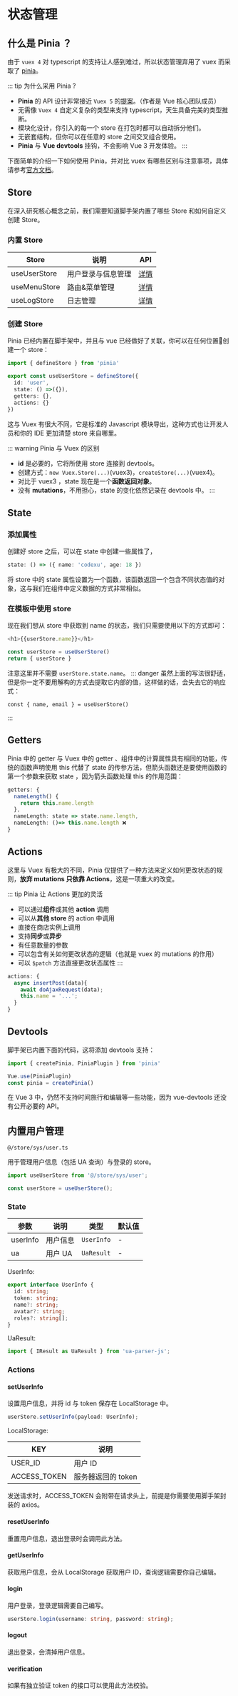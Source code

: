 # 状态管理

## 什么是 Pinia ？

由于 `vuex 4` 对 typescript 的支持让人感到难过，所以状态管理弃用了 vuex 而采取了 [pinia](https://pinia.esm.dev/)。

::: tip 为什么采用 Pinia ?

- **Pinia** 的 API 设计非常接近 `Vuex 5` 的[提案](https://github.com/vuejs/rfcs/discussions/270)。（作者是 Vue 核心团队成员）
- 无需像 `Vuex 4` 自定义复杂的类型来支持 typescript，天生具备完美的类型推断。
- 模块化设计，你引入的每一个 store 在打包时都可以自动拆分他们。
- 无嵌套结构，但你可以在任意的 store 之间交叉组合使用。
- **Pinia** 与 **Vue devtools** 挂钩，不会影响 Vue 3 开发体验。
:::

下面简单的介绍一下如何使用 Pinia，并对比 vuex 有哪些区别与注意事项，具体请参考[官方文档](https://pinia.esm.dev/)。

## Store

在深入研究核心概念之前，我们需要知道脚手架内置了哪些 Store 和如何自定义创建 Store。

### 内置 Store

| Store        | 说明               | API                              |
| ------------ | ------------------ | -------------------------------- |
| useUserStore | 用户登录与信息管理 | [详情](/reference/store/user.md) |
| useMenuStore | 路由&菜单管理      | [详情](/reference/store/menu.md) |
| useLogStore  | 日志管理           | [详情](/reference/store/log.md)  |

### 创建 Store

Pinia 已经内置在脚手架中，并且与 vue 已经做好了关联，你可以在任何位置创建一个 store：

```typescript
import { defineStore } from 'pinia'

export const useUserStore = defineStore({
  id: 'user',
  state: () =>({}),
  getters: {},
  actions: {}
})
```

这与 Vuex 有很大不同，它是标准的 Javascript 模块导出，这种方式也让开发人员和你的 IDE 更加清楚 store 来自哪里。

::: warning Pinia 与 Vuex 的区别

- **id** 是必要的，它将所使用 store 连接到 devtools。
- 创建方式：`new Vuex.Store(...)`(vuex3)，`createStore(...)`(vuex4)。
- 对比于 vuex3 ，state 现在是一个**函数返回对象**。
- 没有 **mutations**，不用担心，state 的变化依然记录在 devtools 中。
:::

## State

### 添加属性

创建好 store 之后，可以在 state 中创建一些属性了，

```typescript
state: () => ({ name: 'codexu', age: 18 })
```

将 store 中的 state 属性设置为一个函数，该函数返回一个包含不同状态值的对象，这与我们在组件中定义数据的方式非常相似。

### 在模板中使用 store

现在我们想从 store 中获取到 name 的状态，我们只需要使用以下的方式即可：

```typescript
<h1>{{userStore.name}}</h1>

const userStore = useUserStore()
return { userStore }
```

注意这里并不需要 `userStore.state.name`。
::: danger
虽然上面的写法很舒适，但是你一定不要用解构的方式去提取它内部的值，这样做的话，会失去它的响应式：

```typescript:no-line-numbers
const { name, email } = useUserStore()
```

:::

## Getters

Pinia 中的 getter 与 Vuex 中的 getter 、组件中的计算属性具有相同的功能，传统的函数声明使用 this 代替了 state 的传参方法，但箭头函数还是要使用函数的第一个参数来获取 state ，因为箭头函数处理 this 的作用范围：

```typescript
getters: {
  nameLength() {
    return this.name.length
  },
  nameLength: state => state.name.length,
  nameLength: ()=> this.name.length ❌ 
}
```

## Actions

这里与 Vuex 有极大的不同，Pinia 仅提供了一种方法来定义如何更改状态的规则，**放弃 mutations 只依靠 Actions**，这是一项重大的改变。

::: tip Pinia 让 Actions 更加的灵活

- 可以通过**组件**或其他 **action** 调用
- 可以从**其他 store** 的 action 中调用
- 直接在商店实例上调用
- 支持**同步**或**异步**
- 有任意数量的参数
- 可以包含有关如何更改状态的逻辑（也就是 vuex 的 mutations 的作用）
- 可以 `$patch` 方法直接更改状态属性
:::

```typescript
actions: {
  async insertPost(data){
    await doAjaxRequest(data);
    this.name = '...';
  }
}
```

## Devtools

脚手架已内置下面的代码，这将添加 devtools 支持：

```typescript
import { createPinia, PiniaPlugin } from 'pinia'

Vue.use(PiniaPlugin)
const pinia = createPinia()
```

在 Vue 3 中，仍然不支持时间旅行和编辑等一些功能，因为 vue-devtools 还没有公开必要的 API。

## 内置用户管理

`@/store/sys/user.ts`

用于管理用户信息（包括 UA 查询）与登录的 store。

```javascript
import useUserStore from '@/store/sys/user';

const userStore = useUserStore();
```

### State

| 参数     | 说明     | 类型       | 默认值 |
| -------- | -------- | ---------- | ------ |
| userInfo | 用户信息 | `UserInfo` | -      |
| ua       | 用户 UA  | `UaResult` | -      |

UserInfo:

```typescript
export interface UserInfo {
  id: string;
  token: string;
  name?: string;
  avatar?: string;
  roles?: string[];
}
```

UaResult:

```typescript
import { IResult as UaResult } from 'ua-parser-js';
```

### Actions

#### setUserInfo

设置用户信息，并将 id 与 token 保存在 LocalStorage 中。

```typescript
userStore.setUserInfo(payload: UserInfo);
```

LocalStorage:

| KEY          | 说明               |
| ------------ | ------------------ |
| USER_ID      | 用户 ID            |
| ACCESS_TOKEN | 服务器返回的 token |

发送请求时，ACCESS_TOKEN 会附带在请求头上，前提是你需要使用脚手架封装的 axios。

#### resetUserInfo

重置用户信息，退出登录时会调用此方法。

#### getUserInfo

获取用户信息，会从 LocalStorage 获取用户 ID，查询逻辑需要你自己编辑。

#### login

用户登录，登录逻辑需要自己编写。

```typescript
userStore.login(username: string, password: string);
```

#### logout

退出登录，会清掉用户信息。

#### verification

如果有独立验证 token 的接口可以使用此方法校验。
